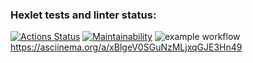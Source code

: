 ### Hexlet tests and linter status:
[![Actions Status](https://github.com/Tati92-L/frontend-project-lvl1/workflows/hexlet-check/badge.svg)](https://github.com/Tati92-L/frontend-project-lvl1/actions)
[![Maintainability](https://api.codeclimate.com/v1/badges/a99a88d28ad37a79dbf6/maintainability)](https://codeclimate.com/github/codeclimate/codeclimate/maintainability)
![example workflow](https://github.com/Tati92-L/frontend-project-lvl1/actions/workflows/nodejs.yml/badge.svg)
https://asciinema.org/a/xBlgeV0SGuNzMLjxqGJE3Hn49

